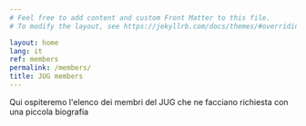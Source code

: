 ```yaml
---
# Feel free to add content and custom Front Matter to this file.
# To modify the layout, see https://jekyllrb.com/docs/themes/#overriding-theme-defaults

layout: home
lang: it
ref: members
permalink: /members/
title: JUG members
---
```



Qui ospiteremo l'elenco dei membri del JUG che ne facciano richiesta con una piccola biografia